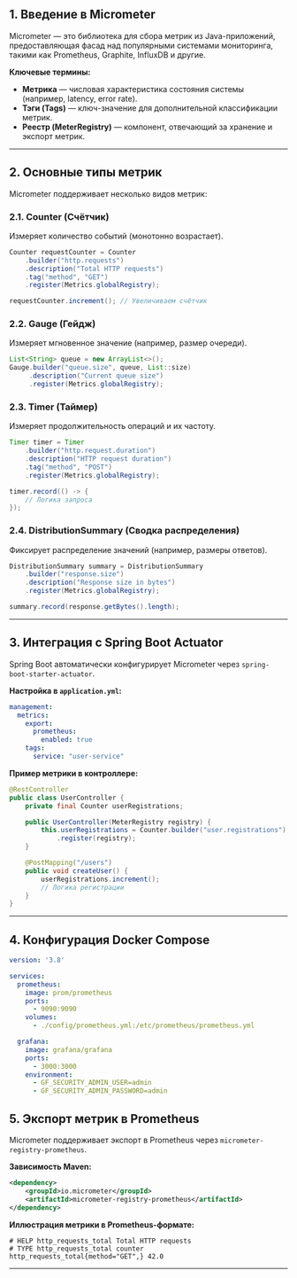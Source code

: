 ## **1. Введение в Micrometer**
Micrometer — это библиотека для сбора метрик из Java-приложений, предоставляющая фасад над популярными системами мониторинга, такими как Prometheus, Graphite, InfluxDB и другие.

**Ключевые термины:**
- **Метрика** — числовая характеристика состояния системы (например, latency, error rate).
- **Тэги (Tags)** — ключ-значение для дополнительной классификации метрик.
- **Реестр (MeterRegistry)** — компонент, отвечающий за хранение и экспорт метрик.

---

## **2. Основные типы метрик**
Micrometer поддерживает несколько видов метрик:

### **2.1. Counter (Счётчик)**
Измеряет количество событий (монотонно возрастает).

```java
Counter requestCounter = Counter
    .builder("http.requests")
    .description("Total HTTP requests")
    .tag("method", "GET")
    .register(Metrics.globalRegistry);

requestCounter.increment(); // Увеличиваем счётчик
```

### **2.2. Gauge (Гейдж)**
Измеряет мгновенное значение (например, размер очереди).

```java
List<String> queue = new ArrayList<>();
Gauge.builder("queue.size", queue, List::size)
     .description("Current queue size")
     .register(Metrics.globalRegistry);
```

### **2.3. Timer (Таймер)**
Измеряет продолжительность операций и их частоту.

```java
Timer timer = Timer
    .builder("http.request.duration")
    .description("HTTP request duration")
    .tag("method", "POST")
    .register(Metrics.globalRegistry);

timer.record(() -> {
    // Логика запроса
});
```

### **2.4. DistributionSummary (Сводка распределения)**
Фиксирует распределение значений (например, размеры ответов).

```java
DistributionSummary summary = DistributionSummary
    .builder("response.size")
    .description("Response size in bytes")
    .register(Metrics.globalRegistry);

summary.record(response.getBytes().length);
```

---

## **3. Интеграция с Spring Boot Actuator**
Spring Boot автоматически конфигурирует Micrometer через `spring-boot-starter-actuator`.

**Настройка в `application.yml`:**
```yaml
management:
  metrics:
    export:
      prometheus:
        enabled: true
    tags:
      service: "user-service"
```

**Пример метрики в контроллере:**
```java
@RestController
public class UserController {
    private final Counter userRegistrations;

    public UserController(MeterRegistry registry) {
        this.userRegistrations = Counter.builder("user.registrations")
            .register(registry);
    }

    @PostMapping("/users")
    public void createUser() {
        userRegistrations.increment();
        // Логика регистрации
    }
}
```

---

## **4. Конфигурация Docker Compose**

```yaml
version: '3.8'

services:
  prometheus:
    image: prom/prometheus
    ports:
      - 9090:9090
    volumes:
      - ./config/prometheus.yml:/etc/prometheus/prometheus.yml

  grafana:
    image: grafana/grafana
    ports:
      - 3000:3000
    environment:
      - GF_SECURITY_ADMIN_USER=admin
      - GF_SECURITY_ADMIN_PASSWORD=admin
```

## **5. Экспорт метрик в Prometheus**
Micrometer поддерживает экспорт в Prometheus через `micrometer-registry-prometheus`.

**Зависимость Maven:**
```xml
<dependency>
    <groupId>io.micrometer</groupId>
    <artifactId>micrometer-registry-prometheus</artifactId>
</dependency>
```

**Иллюстрация метрики в Prometheus-формате:**
```
# HELP http_requests_total Total HTTP requests  
# TYPE http_requests_total counter  
http_requests_total{method="GET",} 42.0  
```

---

